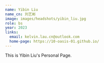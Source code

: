 ```yaml
---
name: Yibin Liu
name_cn: 刘艺彬
image: images/headshots/yibin_liu.jpg
role: bs
year: 2023
links:
  email: kelvin.lau.cn@outlook.com
  home-page: https://10-oasis-01.github.io/
---
```


This is Yibin Liu's Personal Page.
